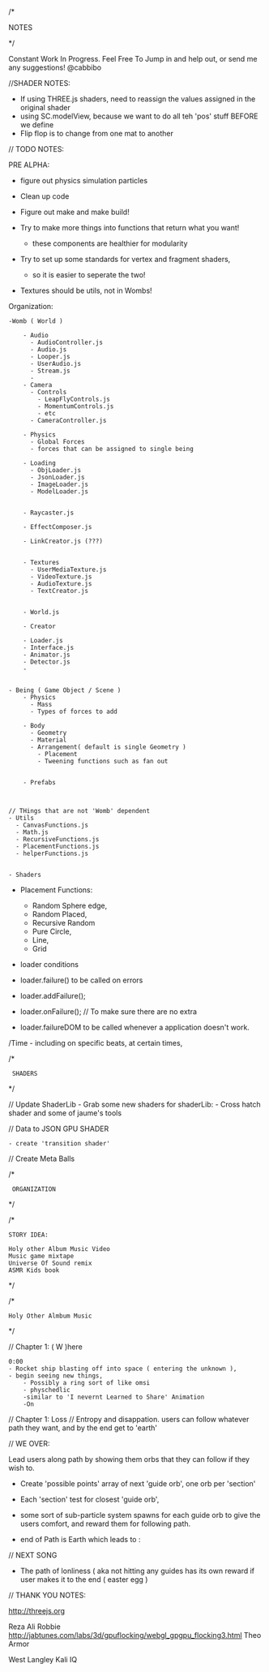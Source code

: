 
/*

   NOTES

*/

Constant Work In Progress. Feel Free To Jump in and help out, or send me any suggestions!
@cabbibo


//SHADER NOTES:

  - If using THREE.js shaders, need to reassign the values assigned in the original shader
  - using SC.modelView, because we want to do all teh 'pos' stuff BEFORE we define
  - Flip flop is to change from one mat to another


// TODO NOTES:




  PRE ALPHA:

  - figure out physics simulation particles
  - Clean up code
  - Figure out make and make build!
  
  - Try to make more things into functions that return what you want!
    - these components are healthier for modularity

  - Try to set up some standards for vertex and fragment shaders,
    - so it is easier to seperate the two!


  - Textures should be utils, not in Wombs!


  Organization:

    -Womb ( World )
        
        - Audio
          - AudioController.js
          - Audio.js
          - Looper.js
          - UserAudio.js
          - Stream.js
          - 
        - Camera
          - Controls
            - LeapFlyControls.js
            - MomentumControls.js
            - etc
          - CameraController.js

        - Physics
          - Global Forces
          - forces that can be assigned to single being

        - Loading
          - ObjLoader.js
          - JsonLoader.js
          - ImageLoader.js
          - ModelLoader.js


        - Raycaster.js
      
        - EffectComposer.js
  
        - LinkCreator.js (???)
        

        - Textures
          - UserMediaTexture.js
          - VideoTexture.js
          - AudioTexture.js
          - TextCreator.js


        - World.js
        
        - Creator

        - Loader.js
        - Interface.js
        - Animator.js
        - Detector.js
        - 
      

    - Being ( Game Object / Scene )
        - Physics
          - Mass
          - Types of forces to add

        - Body
          - Geometry
          - Material
          - Arrangement( default is single Geometry )
            - Placement
            - Tweening functions such as fan out


        - Prefabs
          


    // THings that are not 'Womb' dependent
    - Utils
      - CanvasFunctions.js
      - Math.js
      - RecursiveFunctions.js
      - PlacementFunctions.js
      - helperFunctions.js


    - Shaders

   
  - Placement Functions:
     - Random Sphere edge,
     - Random Placed,
     - Recursive Random
     - Pure Circle,
     - Line,
     - Grid


  - loader conditions
  - loader.failure() to be called on errors
  - loader.addFailure();
  - loader.onFailure();   // To make sure there are no extra
  - loader.failureDOM to be called whenever a application doesn't work.


  /Time
      - including on specific beats, at certain times, 






  /*

     SHADERS

  */

  // Update ShaderLib
    - Grab some new shaders for shaderLib:
    - Cross hatch shader and some of jaume's tools
      
  // Data to JSON GPU SHADER
  
    - create 'transition shader'



  // Create Meta Balls





  /*

     ORGANIZATION

  */


  /*

    STORY IDEA:

    Holy other Album Music Video
    Music game mixtape
    Universe Of Sound remix
    ASMR Kids book

    

  */


  /*

    Holy Other Almbum Music 

  */

  // Chapter 1: ( W )here

    0:00
    - Rocket ship blasting off into space ( entering the unknown ), 
    - begin seeing new things,
        - Possibly a ring sort of like omsi
        - physchedlic 
        -similar to 'I nevernt Learned to Share' Animation
        -On 


  // Chapter 1: Loss
  // Entropy and disappation. 
  users can follow whatever path they want, and by the end get to 'earth'



  // WE OVER:

  Lead users along path by showing them orbs that they can follow if they wish to.
  - Create 'possible points' array of next 'guide orb', one orb per 'section'
  - Each 'section' test for closest 'guide orb',
  - some sort of sub-particle system spawns for each guide orb to give the users comfort,
    and reward them for following path. 


  - end of Path is Earth which leads to :


 
  // NEXT SONG

  - The path of lonliness ( aka not hitting any guides has its own reward if user makes it to the end ( 
        easter egg )
  
  
  // THANK YOU NOTES:

  http://threejs.org

  Reza Ali
  Robbie
  http://jabtunes.com/labs/3d/gpuflocking/webgl_gpgpu_flocking3.html
  Theo Armor

  West Langley
  Kali
  IQ




   
